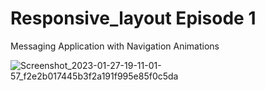 # Responsive_layout Episode 1

Messaging Application with Navigation Animations

![Screenshot_2023-01-27-19-11-01-57_f2e2b017445b3f2a191f995e85f0c5da](https://user-images.githubusercontent.com/40166398/215163192-3c9fef6a-aa14-4738-bf74-951a71b0a6dd.jpg)
